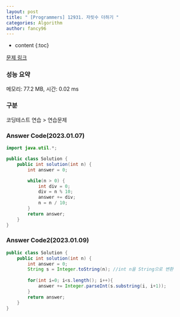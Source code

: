 ```yaml
---
layout: post
title: " [Programmers] 12931. 자릿수 더하기 "
categories: Algorithm
author: fancy96
---
```

* content
{:toc}

[문제 링크](https://school.programmers.co.kr/learn/courses/30/lessons/12931)

### 성능 요약

메모리: 77.2 MB, 시간: 0.02 ms

### 구분

코딩테스트 연습 > 연습문제

### Answer Code(2023.01.07)

``` java
import java.util.*;

public class Solution {
    public int solution(int n) {
        int answer = 0;

        while(n > 0) {
            int div = 0;
            div = n % 10;
            answer += div;
            n = n / 10;
        }
        return answer;
    }
}
```

### Answer Code2(2023.01.09)

``` java
public class Solution {
    public int solution(int n) {
        int answer = 0;
        String s = Integer.toString(n); //int n을 String으로 변환
        
        for(int i=0; i<s.length(); i++){
            answer += Integer.parseInt(s.substring(i, i+1));
        }
        return answer;
    }
}
```

